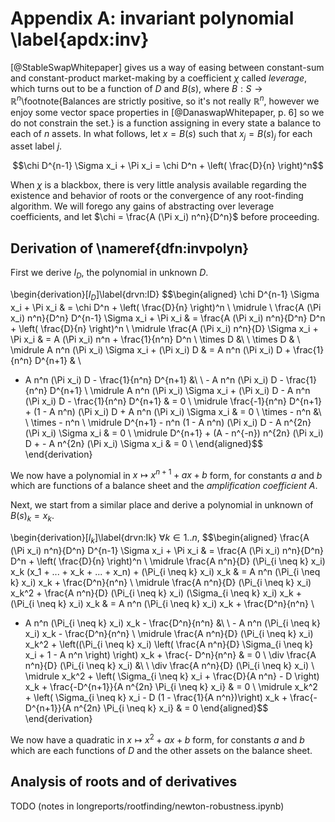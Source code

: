 # Appendix A: invariant polynomial \label{apdx:inv}

[@StableSwapWhitepaper] gives us a way of easing between constant-sum and constant-product market-making by a coefficient $\chi$ called _leverage_, which turns out to be a function of $D$ and $B(s)$, where $B : S \rightarrow \mathbb{R}^n$\footnote{Balances are strictly positive, so it's not really $\mathbb{R}^n$, however we enjoy some vector space properties in [@DanaswapWhitepaper, p. 6] so we do not constrain the set.} is a function assigning in every state a balance to each of $n$ assets. In what follows, let $x = B(s)$ such that $x_j = B(s)_j$ for each asset label $j$.

$$\chi D^{n-1} \Sigma x_i + \Pi x_i = \chi D^n + \left( \frac{D}{n} \right)^n$$

When $\chi$ is a blackbox, there is very little analysis available regarding the existence and behavior of roots or the convergence of any root-finding algorithm. We will forego any gains of abstracting over leverage coefficients, and let $\chi = \frac{A (\Pi x_i) n^n}{D^n}$ before proceeding. 

## Derivation of \nameref{dfn:invpolyn}

First we derive $I_D$, the polynomial in unknown $D$. 

\begin{derivation}[$I_D$]\label{drvn:ID}
$$\begin{aligned}
\chi D^{n-1} \Sigma x_i + \Pi x_i & = \chi D^n + \left( \frac{D}{n} \right)^n \\
\midrule \\
\frac{A (\Pi x_i) n^n}{D^n} D^{n-1} \Sigma x_i + \Pi x_i & = \frac{A (\Pi x_i) n^n}{D^n} D^n + \left( \frac{D}{n} \right)^n \\
\midrule
\frac{A (\Pi x_i) n^n}{D} \Sigma x_i + \Pi x_i & = A (\Pi x_i) n^n + \frac{1}{n^n} D^n \\
\times D &\ \ \times D & \\
\midrule
A n^n (\Pi x_i) \Sigma x_i + (\Pi x_i) D & = A n^n (\Pi x_i) D + \frac{1}{n^n} D^{n+1} & \\ 
- A n^n (\Pi x_i) D - \frac{1}{n^n} D^{n+1} &\ \ - A n^n (\Pi x_i) D - \frac{1}{n^n} D^{n+1} \\
\midrule
A n^n (\Pi x_i) \Sigma x_i + (\Pi x_i) D - A n^n (\Pi x_i) D - \frac{1}{n^n} D^{n+1} & = 0 \\
\midrule
\frac{-1}{n^n} D^{n+1} + (1 - A n^n) (\Pi x_i) D + A n^n (\Pi x_i) \Sigma x_i & = 0 \\
\times - n^n &\ \ \times - n^n \\ 
\midrule
D^{n+1} - n^n (1 - A n^n) (\Pi x_i) D - A n^{2n} (\Pi x_i) \Sigma x_i & = 0 \\
\midrule 
D^{n+1} + (A - n^{-n}) n^{2n} (\Pi x_i) D + - A n^{2n} (\Pi x_i) \Sigma x_i & = 0 \\
\end{aligned}$$
\end{derivation}

We now have a polynomial in $x \mapsto x^{n+1} + a x + b$ form, for constants $a$ and $b$ which are functions of a balance sheet and the _amplification coefficient_ $A$. 

Next, we start from a similar place and derive a polynomial in unknown of $B(s)_k = x_k$.

\begin{derivation}[$I_k$]\label{drvn:Ik}
$\forall k \in 1..n,$ 
$$\begin{aligned}
\frac{A (\Pi x_i) n^n}{D^n} D^{n-1} \Sigma x_i + \Pi x_i & = \frac{A (\Pi x_i) n^n}{D^n} D^n + \left( \frac{D}{n} \right)^n \\
\midrule
\frac{A n^n}{D} (\Pi_{i \neq k} x_i) x_k (x_1 + ... + x_k + ... + x_n) + (\Pi_{i \neq k} x_i) x_k & = A n^n (\Pi_{i \neq k} x_i) x_k + \frac{D^n}{n^n} \\
\midrule
\frac{A n^n}{D} (\Pi_{i \neq k} x_i) x_k^2 + \frac{A n^n}{D} (\Pi_{i \neq k} x_i) (\Sigma_{i \neq k} x_i) x_k + (\Pi_{i \neq k} x_i) x_k & = A n^n (\Pi_{i \neq k} x_i) x_k + \frac{D^n}{n^n} \\
- A n^n (\Pi_{i \neq k} x_i) x_k - \frac{D^n}{n^n} &\ \ - A n^n (\Pi_{i \neq k} x_i) x_k - \frac{D^n}{n^n} \\
\midrule
\frac{A n^n}{D} (\Pi_{i \neq k} x_i) x_k^2 + \left((\Pi_{i \neq k} x_i) \left( \frac{A n^n}{D} \Sigma_{i \neq k} x_i + 1 - A n^n \right) \right) x_k + \frac{- D^n}{n^n} & = 0 \\
\div \frac{A n^n}{D} (\Pi_{i \neq k} x_i) &\ \ \div \frac{A n^n}{D} (\Pi_{i \neq k} x_i) \\
\midrule
x_k^2 + \left( \Sigma_{i \neq k} x_i + \frac{D}{A n^n} - D \right) x_k + \frac{-D^{n+1}}{A n^{2n} \Pi_{i \neq k} x_i} & = 0 \\
\midrule
x_k^2 + \left( \Sigma_{i \neq k} x_i - D (1 - \frac{1}{A n^n})\right) x_k + \frac{-D^{n+1}}{A n^{2n} \Pi_{i \neq k} x_i} & = 0
\end{aligned}$$
\end{derivation}

We now have a quadratic in $x \mapsto x^2 + a x + b$ form, for constants $a$ and $b$ which are each functions of $D$ and the other assets on the balance sheet. 

## Analysis of roots and of derivatives

TODO (notes in longreports/rootfinding/newton-robustness.ipynb)
